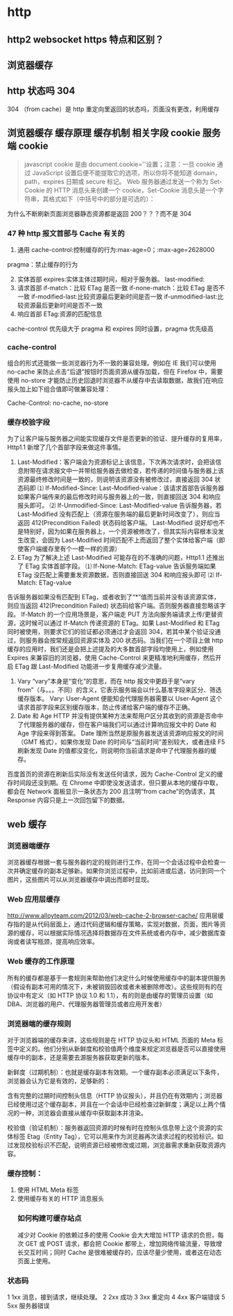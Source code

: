 # http

## http2 websocket https 特点和区别？

## 浏览器缓存

## http 状态吗 304

304 （from cache）是 http 重定向里返回的状态吗，页面没有更改，利用缓存

## 浏览器缓存 缓存原理 缓存机制 相关字段 cookie 服务端 cookie

> javascript cookie 是由 document.cookie=''设置；注意：一旦 cookie 通过 JavaScript 设置后便不能提取它的选项，所以你将不能知道 domain，path，expires 日期或 secure 标记。
> Web 服务器通过发送一个称为 Set-Cookie 的 HTTP 消息头来创建一个 cookie，Set-Cookie 消息头是一个字符串，其格式如下（中括号中的部分是可选的）：

为什么不断刷新页面浏览器静态资源都是返回 200？？？而不是 304

### 47 种 http 报文首部与 Cache 有关的

1.  通用
    cache-control:控制缓存的行为:max-age=0；:max-age=2628000

pragma：禁止缓存的行为

2.  实体首部
    expires:实体主体过期时间，相对于服务器。
    last-modified:
3.  请求首部
    if-match：比较 ETag 是否一致
    if-none-match：比较 ETag 是否不一致
    if-modified-last:比较资源最后更新时间是否一致
    if-unmodified-last:比较资源最后更新时间是否不一致
4.  响应首部
    ETag:资源的匹配信息

cache-control 优先级大于 pragma 和 expires 同时设置，pragma 优先级高

### cache-control

组合的形式还能做一些浏览器行为不一致的兼容处理。例如在 IE 我们可以使用 no-cache 来防止点击“后退”按钮时页面资源从缓存加载，但在 Firefox 中，需要使用 no-store 才能防止历史回退时浏览器不从缓存中去读取数据，故我们在响应报头加上如下组合值即可做兼容处理：

Cache-Control: no-cache, no-store

### 缓存校验字段

为了让客户端与服务器之间能实现缓存文件是否更新的验证、提升缓存的复用率，Http1.1 新增了几个首部字段来做这件事情。

1.  Last-Modified：客户端会为资源标记上该信息，下次再次请求时，会把该信息附带在请求报文中一并带给服务器去做检查，若传递的时间值与服务器上该资源最终修改时间是一致的，则说明该资源没有被修改过，直接返回 304 状态码即
    ⑴ If-Modified-Since: Last-Modified-value：该请求首部告诉服务器如果客户端传来的最后修改时间与服务器上的一致，则直接回送 304 和响应报头即可。
    ⑵ If-Unmodified-Since: Last-Modified-value
    告诉服务器，若 Last-Modified 没有匹配上（资源在服务端的最后更新时间改变了），则应当返回 412(Precondition Failed) 状态码给客户端。
    Last-Modified 说好却也不是特别好，因为如果在服务器上，一个资源被修改了，但其实际内容根本没发生改变，会因为 Last-Modified 时间匹配不上而返回了整个实体给客户端（即使客户端缓存里有个一模一样的资源）
2.  ETag
    为了解决上述 Last-Modified 可能存在的不准确的问题，Http1.1 还推出了 ETag 实体首部字段。
    ⑴ If-None-Match: ETag-value
    告诉服务端如果 ETag 没匹配上需要重发资源数据，否则直接回送 304 和响应报头即可
    ⑵ If-Match: ETag-value

告诉服务器如果没有匹配到 ETag，或者收到了“\*”值而当前并没有该资源实体，则应当返回 412(Precondition Failed) 状态码给客户端。否则服务器直接忽略该字段。
If-Match 的一个应用场景是，客户端走 PUT 方法向服务端请求上传/更替资源，这时候可以通过 If-Match 传递资源的 ETag。如果 Last-Modified 和 ETag 同时被使用，则要求它们的验证都必须通过才会返回 304，若其中某个验证没通过，则服务器会按常规返回资源实体及 200 状态码。当我们在一个项目上做 http 缓存的应用时，我们还是会把上述提及的大多数首部字段均使用上，例如使用 Expires 来兼容旧的浏览器，使用 Cache-Control 来更精准地利用缓存，然后开启 ETag 跟 Last-Modified 功能进一步复用缓存减少流量。

1.  Vary
    “vary”本身是“变化”的意思，而在 http 报文中更趋于是“vary from”（与。。。不同）的含义，它表示服务端会以什么基准字段来区分、筛选缓存版本。
    Vary: User-Agent 便能知会代理服务器需要以 User-Agent 这个请求首部字段来区别缓存版本，防止传递给客户端的缓存不正确。
2.  Date 和 Age
    HTTP 并没有提供某种方法来帮用户区分其收到的资源是否命中了代理服务器的缓存，但在客户端我们可以通过计算响应报文中的 Date 和 Age 字段来得到答案。
    Date 理所当然是原服务器发送该资源响应报文的时间（GMT 格式），如果你发现 Date 的时间与“当前时间”差别较大，或者连续 F5 刷新发现 Date 的值都没变化，则说明你当前请求是命中了代理服务器的缓存。

百度首页的资源在刷新后实际没有发送任何请求，因为 Cache-Control 定义的缓存时间段还没到期。在 Chrome 中即使没发送请求，但只要从本地的缓存中取，都会在 Network 面板显示一条状态为 200 且注明“from cache”的伪请求，其 Response 内容只是上一次回包留下的数据。

## web 缓存

### 浏览器端缓存

浏览器缓存根据一套与服务器约定的规则进行工作，在同一个会话过程中会检查一次并确定缓存的副本足够新。如果你浏览过程中，比如前进或后退，访问到同一个图片，这些图片可以从浏览器缓存中调出而即时显现。

### Web 应用层缓存

http://www.alloyteam.com/2012/03/web-cache-2-browser-cache/
应用层缓存指的是从代码层面上，通过代码逻辑和缓存策略，实现对数据，页面，图片等资源的缓存，可以根据实际情况选择将数据存在文件系统或者内存中，减少数据库查询或者读写瓶颈，提高响应效率。

### Web 缓存的工作原理

所有的缓存都是基于一套规则来帮助他们决定什么时候使用缓存中的副本提供服务（假设有副本可用的情况下，未被销毁回收或者未被删除修改）。这些规则有的在协议中有定义（如 HTTP 协议 1.0 和 1.1），有的则是由缓存的管理员设置（如 DBA、浏览器的用户、代理服务器管理员或者应用开发者）

### 浏览器端的缓存规则

对于浏览器端的缓存来讲，这些规则是在 HTTP 协议头和 HTML 页面的 Meta 标签中定义的。他们分别从新鲜度和校验值两个维度来规定浏览器是否可以直接使用缓存中的副本，还是需要去源服务器获取更新的版本。

新鲜度（过期机制）：也就是缓存副本有效期。一个缓存副本必须满足以下条件，浏览器会认为它是有效的，足够新的：

含有完整的过期时间控制头信息（HTTP 协议报头），并且仍在有效期内；浏览器已经使用过这个缓存副本，并且在一个会话中已经检查过新鲜度；满足以上两个情况的一种，浏览器会直接从缓存中获取副本并渲染。

校验值（验证机制）：服务器返回资源的时候有时在控制头信息带上这个资源的实体标签 Etag（Entity Tag），它可以用来作为浏览器再次请求过程的校验标识。如过发现校验标识不匹配，说明资源已经被修改或过期，浏览器需求重新获取资源内容。

### 缓存控制：

1.  使用 HTML Meta 标签
2.  使用缓存有关的 HTTP 消息报头
    ### 如何构建可缓存站点
    减少对 Cookie 的依赖过多的使用 Cookie 会大大增加 HTTP 请求的负担，每次 GET 或 POST 请求，都会把 Cookie 都带上，增加网络传输流量，导致增长交互时间；同时 Cache 是很难被缓存的，应该尽量少使用，或者这在动态页面上使用。

### 状态码

1 1xx 消息，接到请求，继续处理。
2 2xx 成功
3 3xx 重定向
4 4xx 客户端错误
5 5xx 服务器错误
